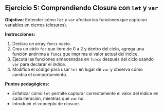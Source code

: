 ## Ejercicio 5: Comprendiendo Closure con `let` y `var`

**Objetivo:** Entender cómo `let` y `var` afectan las funciones que capturan variables en cierres (closures).

**Instrucciones:**
1. Declara un array `funcs` vacío.
2. Crea un ciclo `for` que itere de 0 a 2 y dentro del ciclo, agrega una función anónima a `funcs` que imprima el valor actual del índice.
3. Ejecuta las funciones almacenadas en `funcs` después del ciclo usando `var` para declarar el índice.
4. Modifica el código para usar `let` en lugar de `var` y observa cómo cambia el comportamiento.

**Puntos pedagógicos:**
- Enfatizar cómo `let` permite capturar correctamente el valor del índice en cada iteración, mientras que `var` no.
- Introducir el concepto de closure.
